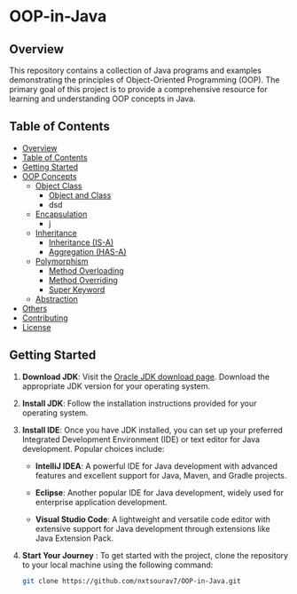 # OOP-in-Java

## Overview

This repository contains a collection of Java programs and examples demonstrating the principles of Object-Oriented Programming (OOP). The primary goal of this project is to provide a comprehensive resource for learning and understanding OOP concepts in Java.

## Table of Contents

- [Overview](#overview)
- [Table of Contents](#table-of-contents)
- [Getting Started](#getting-started)
- [OOP Concepts](#oop-concepts)
  - [Object Class](https://github.com/nxtsourav7/OOP-in-Java/tree/main/Classes_and_Objects)
    - [Object and Class](#fdf)
    - dsd
  - [Encapsulation](https://github.com/nxtsourav7/OOP-in-Java/tree/main/Encapsulation)
    - j
  - [Inheritance](https://github.com/nxtsourav7/OOP-in-Java/tree/main/Inheritance)
    - [Inheritance (IS-A)]()
    - [Aggregation (HAS-A)]()
  - [Polymorphism](https://github.com/nxtsourav7/OOP-in-Java/tree/main/Polymorphism)
    - [Method Overloading]()
    - [Method Overriding]()
    - [Super Keyword]()
  - [Abstraction](https://github.com/nxtsourav7/OOP-in-Java/tree/main/Abstraction)
- [Others](#others)
- [Contributing](#contributing)
- [License](https://github.com/nxtsourav7/OOP-in-Java/tree/main?tab=GPL-3.0-1-ov-file)

## Getting Started

1. **Download JDK**: Visit the [Oracle JDK download page](https://www.oracle.com/java/technologies/downloads/). Download the appropriate JDK version for your operating system.
2. **Install JDK**: Follow the installation instructions provided for your operating system.
3. **Install IDE**: Once you have JDK installed, you can set up your preferred Integrated Development Environment (IDE) or text editor for Java development. Popular choices include:
    - **IntelliJ IDEA**: A powerful IDE for Java development with advanced features and excellent support for Java, Maven, and Gradle projects.

    - **Eclipse**: Another popular IDE for Java development, widely used for enterprise application development.

    - **Visual Studio Code**: A lightweight and versatile code editor with extensive support for Java development through extensions like Java Extension Pack.


4. **Start Your Journey** : To get started with the project, clone the repository to your local machine using the following command:
    ```sh
    git clone https://github.com/nxtsourav7/OOP-in-Java.git 